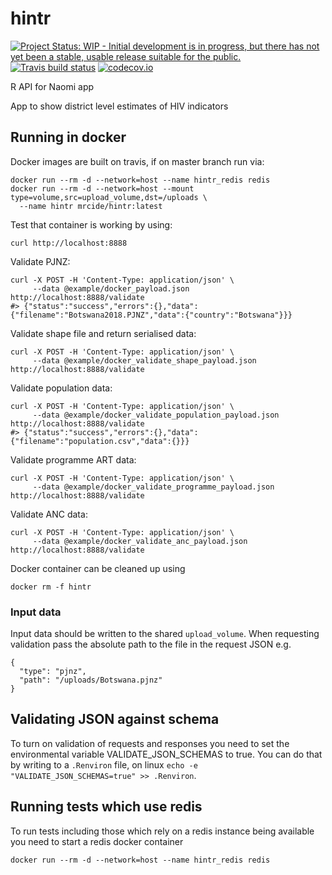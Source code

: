 # hintr

<!-- badges: start -->
[![Project Status: WIP - Initial development is in progress, but there has not yet been a stable, usable release suitable for the public.](http://www.repostatus.org/badges/latest/wip.svg)](http://www.repostatus.org/#wip)
[![Travis build status](https://travis-ci.org/mrc-ide/hintr.svg?branch=master)](https://travis-ci.org/mrc-ide/hintr)
[![codecov.io](https://codecov.io/github/mrc-ide/hintr/coverage.svg?branch=master)](https://codecov.io/github/mrc-ide/hintr?branch=master)
<!-- badges: end -->

R API for Naomi app

App to show district level estimates of HIV indicators

## Running in docker

Docker images are built on travis, if on master branch run via:
```
docker run --rm -d --network=host --name hintr_redis redis
docker run --rm -d --network=host --mount type=volume,src=upload_volume,dst=/uploads \
  --name hintr mrcide/hintr:latest
```

Test that container is working by using:
```
curl http://localhost:8888
```

Validate PJNZ:
``` 
curl -X POST -H 'Content-Type: application/json' \
     --data @example/docker_payload.json http://localhost:8888/validate
#> {"status":"success","errors":{},"data":{"filename":"Botswana2018.PJNZ","data":{"country":"Botswana"}}}
```

Validate shape file and return serialised data:
``` 
curl -X POST -H 'Content-Type: application/json' \
     --data @example/docker_validate_shape_payload.json http://localhost:8888/validate
```

Validate population data:
```
curl -X POST -H 'Content-Type: application/json' \
     --data @example/docker_validate_population_payload.json http://localhost:8888/validate
#> {"status":"success","errors":{},"data":{"filename":"population.csv","data":{}}}
```

Validate programme ART data:
```
curl -X POST -H 'Content-Type: application/json' \
     --data @example/docker_validate_programme_payload.json http://localhost:8888/validate
```

Validate ANC data:
```
curl -X POST -H 'Content-Type: application/json' \
     --data @example/docker_validate_anc_payload.json http://localhost:8888/validate
```
  
Docker container can be cleaned up using
```
docker rm -f hintr
```

### Input data

Input data should be written to the shared `upload_volume`. When requesting validation pass the absolute path to the file in the request JSON e.g.

```
{
  "type": "pjnz",
  "path": "/uploads/Botswana.pjnz"
}
```

## Validating JSON against schema

To turn on validation of requests and responses you need to set the environmental variable VALIDATE_JSON_SCHEMAS to true. You can do that by writing to a `.Renviron` file, on linux `echo -e "VALIDATE_JSON_SCHEMAS=true" >> .Renviron`.


## Running tests which use redis

To run tests including those which rely on a redis instance being available you need to start a redis docker container
```
docker run --rm -d --network=host --name hintr_redis redis
```
